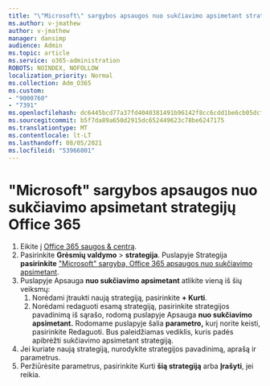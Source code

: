 ```yaml
---
title: "\"Microsoft\" sargybos apsaugos nuo sukčiavimo apsimetant strategijų Office 365"
ms.author: v-jmathew
author: v-jmathew
manager: dansimp
audience: Admin
ms.topic: article
ms.service: o365-administration
ROBOTS: NOINDEX, NOFOLLOW
localization_priority: Normal
ms.collection: Adm_O365
ms.custom:
- "9000760"
- "7391"
ms.openlocfilehash: dc6445bcd77a37fd4040381491b96142f8cc6cdd1be6cb05dcfba0c4a9a55dc5
ms.sourcegitcommit: b5f7da89a650d2915dc652449623c78be6247175
ms.translationtype: MT
ms.contentlocale: lt-LT
ms.lasthandoff: 08/05/2021
ms.locfileid: "53966801"
---
```

# <a name="set-up-anti-phishing-policies-in-microsoft-defender-for-office-365"></a>"Microsoft" sargybos apsaugos nuo sukčiavimo apsimetant strategijų Office 365

1. Eikite į [Office 365 saugos & centrą](https://go.microsoft.com/fwlink/p/?linkid=2077143).
2. Pasirinkite **Grėsmių valdymo**  >  **strategija**. Puslapyje Strategija **pasirinkite** ["Microsoft" sargyba, Office 365 apsaugos nuo sukčiavimo apsimetant](https://go.microsoft.com/fwlink/?linkid=2101369).
3. Puslapyje Apsauga **nuo sukčiavimo apsimetant** atlikite vieną iš šių veiksmų:
    1. Norėdami įtraukti naują strategiją, pasirinkite **+ Kurti**.
    1. Norėdami redaguoti esamą strategiją, pasirinkite strategijos pavadinimą iš sąrašo, rodomą puslapyje Apsauga **nuo sukčiavimo apsimetant.** Rodomame puslapyje šalia **parametro,** kurį norite keisti, pasirinkite Redaguoti. Bus paleidžiamas vediklis, kuris padės apibrėžti sukčiavimo apsimetant strategiją.
4. Jei kuriate naują strategiją, nurodykite strategijos pavadinimą, aprašą ir parametrus.
5. Peržiūrėsite parametrus, pasirinkite Kurti **šią strategiją** arba **Įrašyti**, jei reikia.
